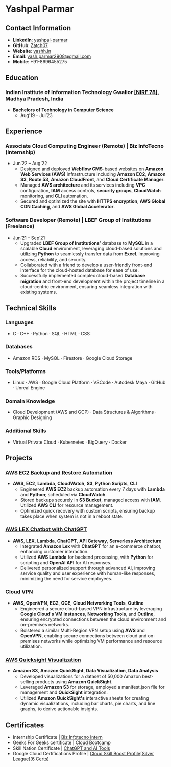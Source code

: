 # Yashpal Parmar

## Contact Information

- **LinkedIn**: [yashpal-parmar](https://www.linkedin.com/in/yashpal-parmar)
- **GitHub**: [Zatch07](https://github.com/Zatch07)
- **Website**: [yashh.in](https://main.d2f88j8him6upd.amplifyapp.com/)
- **Email**: yash.parmar2908@gmail.com
- **Mobile**: +91-8696455275

## Education

### Indian Institute of Information Technology Gwalior [[NIRF 78]](https://www.nirfindia.org/2022/EngineeringRanking.html), Madhya Pradesh, India

- **Bachelors of Technology in Computer Science**
  - Aug’19 – Jul’23

## Experience

### Associate Cloud Computing Engineer (Remote) | **Biz InfoTecno** (Internship)
- Jun’22 – Aug’22
  - Designed and deployed **Webflow CMS**-based websites on **Amazon Web Services (AWS)** infrastructure including **Amazon EC2**, **Amazon S3**, **Route 53**, **Amazon CloudFront**, and **Cloud Certificate Manager**.
  - Managed **AWS architecture** and its services including **VPC** configuration, **IAM** access controls, **security groups**, **CloudWatch** monitoring, and **CLI** automation.
  - Secured and optimized the site with **HTTPS encryption**, **AWS Global CDN Caching**, and **AWS Global Accelerator**.


### Software Developer (Remote) | **LBEF Group of Institutions** (Freelance)
- Jun’21 – Sep’21
  - Upgraded **LBEF Group of Institutions’** database to **MySQL** in a scalable **Cloud** environment, leveraging cloud-based solutions and utilizing **Python** to seamlessly transfer data from **Excel**. Improving access, reliability, and security.
  - Collaborated with a friend to develop a user-friendly front-end interface for the cloud-hosted database for ease of use.
  - Successfully implemented complex cloud-based **Database migration** and front-end development within the project timeline in a cloud-centric environment, ensuring seamless integration with existing systems.


## Technical Skills

### Languages
- C · C++ · Python · SQL · HTML · CSS

### Databases
- Amazon RDS · MySQL · Firestore · Google Cloud Storage

### Tools/Platforms
- Linux · AWS · Google Cloud Platform · VSCode · Autodesk Maya · GitHub · Unreal Engine

### Domain Knowledge
- Cloud Development (AWS and GCP) · Data Structures & Algorithms · Graphic Designing

### Additional Skills
- Virtual Private Cloud · Kubernetes · BigQuery · Docker


## Projects

### [AWS EC2 Backup and Restore Automation](https://github.com/Zatch07/Backing-and-Restoring-AWS-EC2-instances-with-Automated-Script)
- **AWS**, **EC2**, **Lambda**, **CloudWatch**, **S3**, **Python Scripts**, **CLI**
  - Engineered **AWS EC2** backup automation every 7 days with **Lambda** and **Python**; scheduled via **CloudWatch**.
  - Stored backups securely in **S3 Bucket**, managed access with **IAM**. Utilized **AWS CLI** for resource management.
  - Optimized quick recovery with custom scripts, ensuring backup takes place when system is not in a reboot state.

### [AWS LEX Chatbot with ChatGPT](https://github.com/Zatch07/AWS-LEX-chatbot-with-chatgpt)
- **AWS**, **LEX**, **Lambda**, **ChatGPT**, **API Gateway**, **Serverless Architecture**
  - Integrated **Amazon Lex** with **ChatGPT** for an e-commerce chatbot, enhancing customer interaction.
  - Utilized **AWS Lambda** for backend processing, with **Python** for scripting and **OpenAI API** for AI responses.
  - Delivered personalized support through advanced AI, improving service quality and user experience with human-like responses, minimizing the need for service employees.

### Cloud VPN
- **AWS**, **OpenVPN**, **EC2**, **GCE**, **Cloud Networking Tools**, **Outline**
  - Engineered a secure cloud-based VPN infrastructure by leveraging **Google Cloud's VM instances**, **Networking Tools**, and **Outline**, ensuring encrypted connections between the cloud environment and on-premises networks.
  - Bolstered a similar Multi-Region VPN setup using **AWS** and **OpenVPN**, enabling secure connections between cloud and on-premises networks while optimizing VM performance and resource utilization.

### [AWS Quicksight Visualization](https://github.com/Zatch07/AWS-Quicksight-visualization)
- **Amazon S3**, **Amazon QuickSight**, **Data Visualization**, **Data Analysis**
  - Developed visualizations for a dataset of 50,000 Amazon best-selling products using **Amazon QuickSight**.
  - Leveraged **Amazon S3** for storage, employed a manifest.json file for management and **QuickSight** integration.
  - Utilized **Amazon QuickSight's** interactive sheets for creating dynamic visualizations, including bar charts, pie charts, and line graphs, to derive actionable insights.


## Certificates

- Internship Certificate | [Biz Infotecno Intern](https://drive.google.com/file/d/1MC7jnUzARUif1HhBoju2HmXC2MQ4u_2h/view?usp=sharing)
- Geeks For Geeks certificate | [Cloud Bootcamp](https://drive.google.com/file/d/1NRobVNfd1Kq3EiYcpHGOGdkmuZxIgyrX/view?usp=sharing)
- Skill Nation Certificate | [ChatGPT and AI Tools](https://drive.google.com/file/d/1scewaj2MDfQWXduTqKgAymhBt-uEb8TL/view?usp=drive_link)
- Google Cloud Certifications Profile | [Cloud Skill Boost Profile[Silver League](6 Certs)](https://www.cloudskillsboost.google/public_profiles/e2871bc2-5ccf-4a00-904f-e8a29616a2d6)
